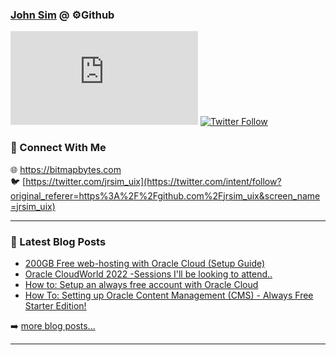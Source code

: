 ### [John Sim][website] @ ⚙️Github

[![Website](https://img.shields.io/website?label=bitmapbytes.com&style=for-the-badge&url=https%3A%2F%bitmapbytes.com)](https://bitmapbytes.com)
[![Twitter Follow](https://img.shields.io/twitter/follow/jrsim_uix?color=1DA1F2&logo=twitter&style=for-the-badge)](https://twitter.com/intent/follow?original_referer=https%3A%2F%2Fgithub.com%2Fjrsim_uix&screen_name=jrsim_uix)



### 👋 Connect With Me

🌐 https://bitmapbytes.com
<br />
🐦 [https://twitter.com/jrsim_uix](https://twitter.com/intent/follow?original_referer=https%3A%2F%2Fgithub.com%2Fjrsim_uix&screen_name=jrsim_uix)
<br />


---

### 📝 Latest Blog Posts

<!-- BLOG-POST-LIST:START -->
- [200GB Free web-hosting with Oracle Cloud (Setup Guide)](https://bitmapbytes.com/1-setting-up-oracle-cloud/)
- [Oracle CloudWorld 2022 -Sessions I'll be looking to attend..](https://bitmapbytes.com/oracle-cloudworld-2022-sessions-ill-be-attending/)
- [How to: Setup an always free account with Oracle Cloud](https://bitmapbytes.com/how-to-setup-an-account-with-oracle-cloud/)
- [How To: Setting up Oracle Content Management (CMS) - Always Free Starter Edition!](https://bitmapbytes.com/how-to-setting-up-oracle-content-management-cms-always-free-starter-edition/)
<!-- BLOG-POST-LIST:END -->

➡️ [more blog posts...](https://bitmapbytes.com)

---

[website]: https://bitmapbytes.com
[twitter]: https://twitter.com/jrsim_uix

<!--
**JohnRSim/JohnRSim** is a ✨ _special_ ✨ repository because its `README.md` (this file) appears on your GitHub profile.

Here are some ideas to get you started:

- 🔭 I’m currently working on ...
- 🌱 I’m currently learning ...
- 👯 I’m looking to collaborate on ...
- 🤔 I’m looking for help with ...
- 💬 Ask me about ...
- 📫 How to reach me: ...
- 😄 Pronouns: ...
- ⚡ Fun fact: ...
-->
